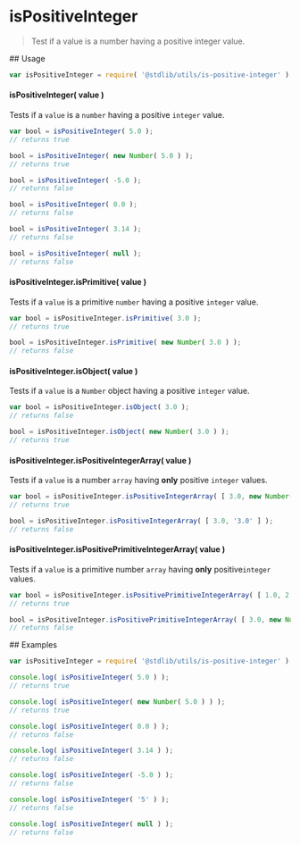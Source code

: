 isPositiveInteger
===
> Test if a value is a number having a positive integer value.

<section class="usage">
## Usage

``` javascript
var isPositiveInteger = require( '@stdlib/utils/is-positive-integer' );
```

#### isPositiveInteger( value )

Tests if a `value` is a `number` having a positive `integer` value.

``` javascript
var bool = isPositiveInteger( 5.0 );
// returns true

bool = isPositiveInteger( new Number( 5.0 ) );
// returns true

bool = isPositiveInteger( -5.0 );
// returns false

bool = isPositiveInteger( 0.0 );
// returns false

bool = isPositiveInteger( 3.14 );
// returns false

bool = isPositiveInteger( null );
// returns false
```

#### isPositiveInteger.isPrimitive( value )

Tests if a `value` is a primitive `number` having a positive `integer` value.

``` javascript
var bool = isPositiveInteger.isPrimitive( 3.0 );
// returns true

bool = isPositiveInteger.isPrimitive( new Number( 3.0 ) );
// returns false
```

#### isPositiveInteger.isObject( value )

Tests if a `value` is a `Number` object having a positive `integer` value.

``` javascript
var bool = isPositiveInteger.isObject( 3.0 );
// returns false

bool = isPositiveInteger.isObject( new Number( 3.0 ) );
// returns true
```

#### isPositiveInteger.isPositiveIntegerArray( value )

Tests if a `value` is a number `array` having __only__ positive `integer` values.

``` javascript
var bool = isPositiveInteger.isPositiveIntegerArray( [ 3.0, new Number(3.0) ] );
// returns true

bool = isPositiveInteger.isPositiveIntegerArray( [ 3.0, '3.0' ] );
// returns false
```

#### isPositiveInteger.isPositivePrimitiveIntegerArray( value )

Tests if a `value` is a primitive number `array` having __only__  positive`integer` values.

``` javascript
var bool = isPositiveInteger.isPositivePrimitiveIntegerArray( [ 1.0, 2.0, 10.0 ] );
// returns true

bool = isPositiveInteger.isPositivePrimitiveIntegerArray( [ 3.0, new Number(1.0) ] );
// returns false
```
</section>

<!-- /.usage -->


<section class="examples">
## Examples

``` javascript
var isPositiveInteger = require( '@stdlib/utils/is-positive-integer' );

console.log( isPositiveInteger( 5.0 ) );
// returns true

console.log( isPositiveInteger( new Number( 5.0 ) ) );
// returns true

console.log( isPositiveInteger( 0.0 ) );
// returns false

console.log( isPositiveInteger( 3.14 ) );
// returns false

console.log( isPositiveInteger( -5.0 ) );
// returns false

console.log( isPositiveInteger( '5' ) );
// returns false

console.log( isPositiveInteger( null ) );
// returns false
```
</section>

<!-- /.examples -->

<section class="links">
</section>

<!-- /.links -->
